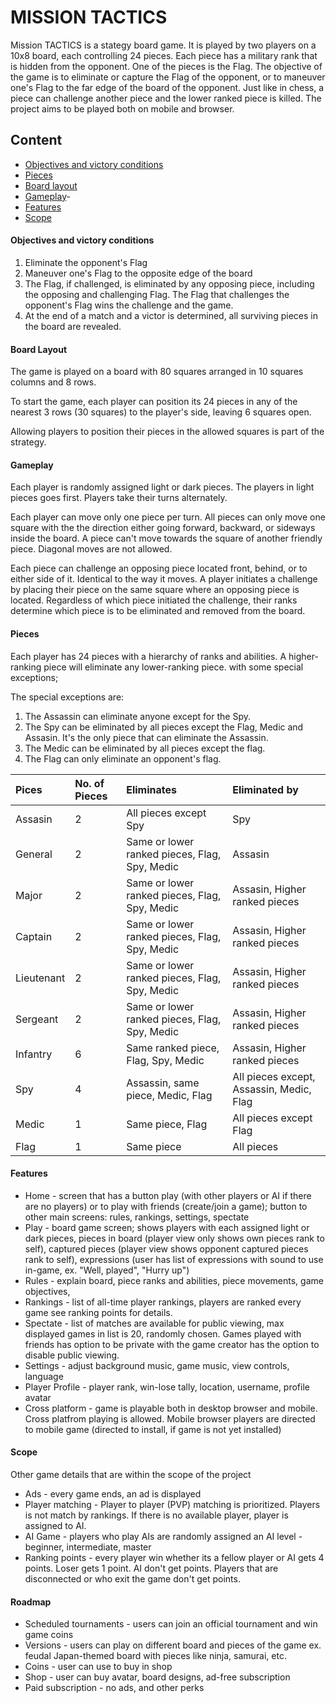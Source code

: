 

# MISSION TACTICS

Mission TACTICS is a stategy board game. It is played by two players on a 10x8 board, each controlling 24 pieces. Each piece has a military rank that is hidden from the opponent. One of the pieces is the Flag. The objective of the game is to eliminate or capture the Flag of the opponent, or to maneuver one's Flag to the far edge of the board of the opponent. Just like in chess, a piece can challenge another piece and the lower ranked piece is killed. The project aims to be played both on mobile and browser.

## Content

- [Objectives and victory conditions](#Objectives-and-victory-conditions)
- [Pieces](#Pieces)
- [Board layout](#Board-layout)
- [Gameplay](#Gameplay)- 
- [Features](#Features)
- [Scope](#Scope)

#### Objectives and victory conditions
1. Eliminate the opponent's Flag
2. Maneuver one's Flag to the opposite edge of the board 
3. The Flag, if challenged, is eliminated by any opposing piece, including the opposing and challenging Flag. The Flag that challenges the opponent's Flag wins the challenge and the game.
4. At the end of a match and a victor is determined, all surviving pieces in the board are revealed.

#### Board Layout
The game is played on a board with 80 squares arranged in 10 squares columns and 8 rows.

To start the game, each player can position its 24 pieces in any of the nearest 3 rows (30 squares) to the player's side, leaving 6 squares open.

Allowing players to position their pieces in the allowed squares is part of the strategy.

#### Gameplay
Each player is randomly assigned light or dark pieces. The players in light pieces goes first. Players take their turns alternately. 

Each player can move only one piece per turn. All pieces can only move one square with the the direction either going forward, backward, or sideways inside the board. A piece can't move towards the square of another friendly piece. Diagonal moves are not allowed.

Each piece can challenge an opposing piece located front, behind, or to either side of it. Identical to the way it moves. A player initiates a challenge by placing their piece on the same square where an opposing piece is located. Regardless of which piece initiated the challenge, their ranks determine which piece is to be eliminated and removed from the board.

#### Pieces
Each player has 24 pieces with a hierarchy of ranks and abilities. A higher-ranking piece will eliminate any lower-ranking piece. with some special exceptions; 

The special exceptions are:
1. The Assassin can eliminate anyone except for the Spy.
2. The Spy can be eliminated by all pieces except the Flag, Medic and Assasin. It's the only piece that can eliminate the Assassin.
3. The Medic can be eliminated by all pieces except the flag.
4. The Flag can only eliminate an opponent's flag.

| Pices      | No. of Pieces | Eliminates                                    | Eliminated by                            | 
| :--------- | :------------ | :-------------------------------------------- | :--------------------------------------- |
| Assasin    | 2             | All pieces except Spy                         | Spy                                      |
| General    | 2             | Same or lower ranked pieces, Flag, Spy, Medic | Assasin                                  |
| Major      | 2             | Same or lower ranked pieces, Flag, Spy, Medic | Assasin, Higher ranked pieces            |
| Captain    | 2             | Same or lower ranked pieces, Flag, Spy, Medic | Assasin, Higher ranked pieces            |
| Lieutenant | 2             | Same or lower ranked pieces, Flag, Spy, Medic | Assasin, Higher ranked pieces            |
| Sergeant   | 2             | Same or lower ranked pieces, Flag, Spy, Medic | Assasin, Higher ranked pieces            |
| Infantry   | 6             | Same ranked piece, Flag, Spy, Medic           | Assasin, Higher ranked pieces            |
| Spy        | 4             | Assassin, same piece, Medic, Flag             | All pieces except, Assassin, Medic, Flag |
| Medic      | 1             | Same piece, Flag                              | All pieces except Flag                   |
| Flag       | 1             | Same piece                                    | All pieces                               |

#### Features
- Home - screen that has a button play (with other players or AI if there are no players) or to play with friends (create/join a game); button to other main screens: rules, rankings, settings, spectate 
- Play - board game screen; shows players with each assigned light or dark pieces, pieces in board (player view only shows own pieces rank to self), captured pieces (player view shows opponent captured pieces rank to self), expressions (user has list of expressions with sound to use in-game, ex. "Well, played", "Hurry up")
- Rules - explain board, piece ranks and abilities, piece movements, game objectives, 
- Rankings - list of all-time player rankings, players are ranked every game see ranking points for details.
- Spectate - list of matches are available for public viewing, max displayed games in list is 20, randomly chosen. Games played with friends has option to be private with the game creator has the option to disable public viewing.
- Settings - adjust background music, game music, view controls, language
- Player Profile - player rank, win-lose tally, location, username, profile avatar
- Cross platform - game is playable both in desktop browser and mobile. Cross platfrom playing is allowed. Mobile browser players are directed to mobile game (directed to install, if game is not yet installed)

#### Scope 
Other game details that are within the scope of the project
- Ads -  every game ends, an ad is displayed
- Player matching - Player to player (PVP) matching is prioritized. Players is not match by rankings. If there is no available player, player is assigned to AI.
- AI Game - players who play AIs are randomly assigned an AI level - beginner, intermediate, master 
- Ranking points -  every player win whether its a fellow player or AI gets 4 points. Loser gets 1 point. AI don't get points. Players that are disconnected or who exit the game don't get points.

#### Roadmap
- Scheduled tournaments - users can join an official tournament and win game coins
- Versions - users can play on different board and pieces of the game ex. feudal Japan-themed board with pieces like ninja, samurai, etc.
- Coins - user can use to buy in shop
- Shop - user can buy avatar, board designs, ad-free subscription
- Paid subscription - no ads, and other perks
